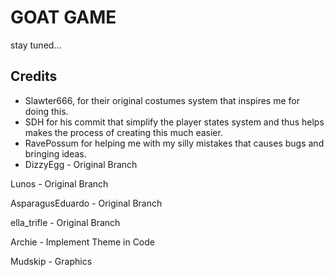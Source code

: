 # GOAT GAME

stay tuned...

## Credits

- Slawter666, for their original costumes system that inspires me for doing this. 
- SDH for his commit that simplify the player states system and thus helps makes the process of creating this much easier.
- RavePossum for helping me with my silly mistakes that causes bugs and bringing ideas.
- DizzyEgg - Original Branch

Lunos - Original Branch

AsparagusEduardo - Original Branch

ella_trifle - Original Branch

Archie - Implement Theme in Code

Mudskip - Graphics

